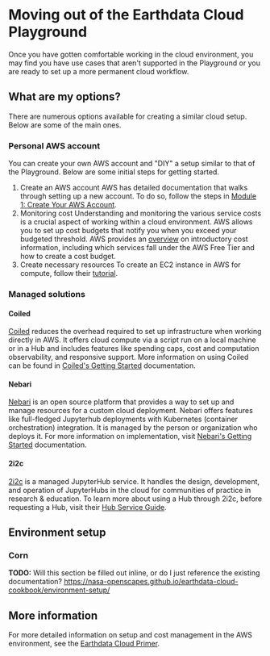 # Moving out of the Earthdata Cloud Playground
Once you have gotten comfortable working in the cloud environment, you may find you have use cases that aren't supported in the Playground or you are ready to set up a more permanent cloud workflow.


## What are my options?
There are numerous options available for creating a similar cloud setup. Below are some of the main ones.


### Personal AWS account
You can create your own AWS account and "DIY" a setup similar to that of the Playground. Below are some initial steps for getting started.


1. Create an AWS account
AWS has detailed documentation that walks through setting up a new account. To do so, follow the steps in [Module 1: Create Your AWS Account](https://aws.amazon.com/getting-started/guides/setup-environment/module-one/).
2. Monitoring cost
Understanding and monitoring the various service costs is a crucial aspect of working within a cloud environment. AWS allows you to set up cost budgets that notify you when you exceed your budgeted threshold. AWS provides an [overview](https://aws.amazon.com/getting-started/hands-on/control-your-costs-free-tier-budgets/) on introductory cost information, including which services fall under the AWS Free Tier and how to create a cost budget.
3. Create necessary resources
To create an EC2 instance in AWS for compute, follow their [tutorial](https://docs.aws.amazon.com/AWSEC2/latest/UserGuide/EC2_GetStarted.html#ec2-launch-instance).


### Managed solutions


#### Coiled
[Coiled](https://www.coiled.io/) reduces the overhead required to set up infrastructure when working directly in AWS. It offers cloud compute via a script run on a local machine or in a Hub and includes features like spending caps, cost and computation observability, and responsive support. More information on using Coiled can be found in [Coiled's Getting Started](https://docs.coiled.io/user_guide/setup/index.html) documentation.


#### Nebari
[Nebari](https://www.nebari.dev/) is an open source platform that provides a way to set up and manage resources for a custom cloud deployment. Nebari offers features like full-fledged Jupyterhub deployments with Kubernetes (container orchestration) integration. It is managed by the person or organization who deploys it. For more information on implementation, visit [Nebari's Getting Started](https://www.nebari.dev/docs/category/get-started) documentation.


#### 2i2c
[2i2c](https://2i2c.org/) is a managed JupyterHub service. It handles the design, development, and operation of JupyterHubs in the cloud for communities of practice in research & education. To learn more about using a Hub through 2i2c, before requesting a Hub, visit their [Hub Service Guide](https://docs.2i2c.org/).


## Environment setup
### Corn
**TODO:** Will this section be filled out inline, or do I just reference the existing documentation? https://nasa-openscapes.github.io/earthdata-cloud-cookbook/environment-setup/


## More information
For more detailed information on setup and cost management in the AWS environment, see the [Earthdata Cloud Primer](https://www.earthdata.nasa.gov/learn/user-resources/webinars-and-tutorials/cloud-primer).



